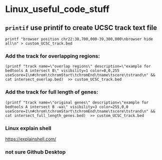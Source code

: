 # Linux_useful_code_stuff

## `printif` use printif to create UCSC track text file

```printf "browser position chr22:38,700,000-39,300,000\nbrowser hide all\n" > custom_UCSC_track.bed```


### Add the track for overlapping regions:

```(printf "track name=\"overlap regions\" description=\"example for bedtools A intersect B\" visibility=1 color=0,0,255 useScore=1\n#chrom\tchromStart\tchromEnd\tname\tscore\tstrand\n" && cat intersect_overlap.bed)  >> custom_UCSC_track.bed```


### Add the track for full length of genes:

```(printf "track name=\"original genes\" description=\"example for bedtools A intersect B -wa\" visibility=3 color=255,0,0 useScore=1\n#chrom\tchromStart\tchromEnd\tname\tscore\tstrand\n" && cat intersect_full_length_genes.bed)  >> custom_UCSC_track.bed```


### Linux explain shell

https://explainshell.com/

### not sure Github Desktop ###
